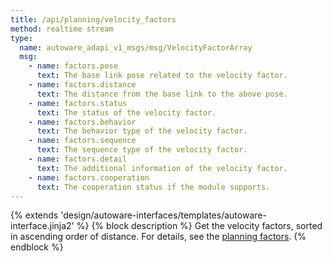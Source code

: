 ```yaml
---
title: /api/planning/velocity_factors
method: realtime stream
type:
  name: autoware_adapi_v1_msgs/msg/VelocityFactorArray
  msg:
    - name: factors.pose
      text: The base link pose related to the velocity factor.
    - name: factors.distance
      text: The distance from the base link to the above pose.
    - name: factors.status
      text: The status of the velocity factor.
    - name: factors.behavior
      text: The behavior type of the velocity factor.
    - name: factors.sequence
      text: The sequence type of the velocity factor.
    - name: factors.detail
      text: The additional information of the velocity factor.
    - name: factors.cooperation
      text: The cooperation status if the module supports.
---
```


{% extends 'design/autoware-interfaces/templates/autoware-interface.jinja2' %}
{% block description %}
Get the velocity factors, sorted in ascending order of distance.
For details, see the [planning factors](../../../features/planning-factors.md).
{% endblock %}
